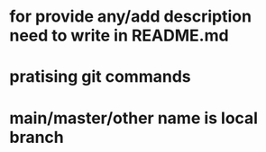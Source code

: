 # for provide any/add description need to write in README.md 
# pratising git commands 
# main/master/other name is local branch